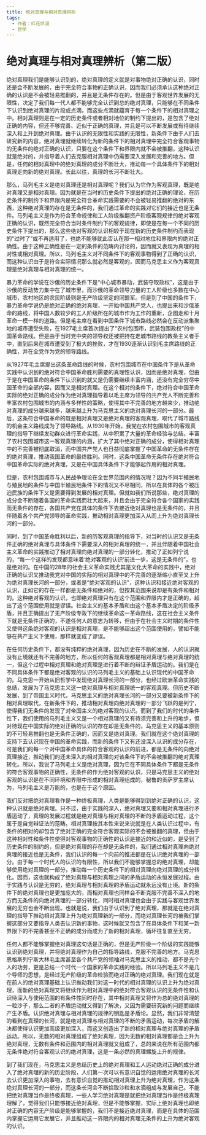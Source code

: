 ```yaml
---
title: 绝对真理与相对真理辨析
tags:
  - 作者：红花烂漫
  - 哲学
---
```


# 绝对真理与相对真理辨析（第二版）

绝对真理我们是能够认识到的，绝对真理的定义就是对事物绝对正确的认识，同时还是会不断发展的，由于完全符合事物的正确认识，因而我们必须承认这种绝对正确的认识是不会被轻易推翻的，并且是无条件存在的。但是由于客观世界发展的无限性，决定了我们每一代人都不能够完全认识到总的绝对真理，只能够在不同条件下认识到绝对真理的片段或点滴，而这些点滴就蕴育于每一个条件下的相对真理之中。相对真理则是在一定的历史条件或者相对地位的制约下提出的，是包含了绝对正确的内容，但还不够完善、近似于正确的真理，并且是可以不断发展或有待继续深入和上升到绝对真理。由于认识的无限性和实践的无限性，新条件下由于人们去研究新的内容，绝对真理就继续转化为新的条件下的相对真理中完全符合客观事物的无条件的绝对正确的认识，只要在这个条件下和界限内就不会被推翻，这种认识就是绝对的，并指导着人们去克服相对真理中仍需要深入发展和完善的地方。但是，任何的相对真理中的绝对真理的成分不断壮大，推动每一个具体条件下的相对真理走向新的绝对真理。长此以往，真理的长河不断壮大。


那么，马列毛主义是绝对真理还是相对真理呢？我们认为它作为客观真理，既是绝对真理又是相对真理。因为就是在当时的历史条件下提出的绝对正确的理论，在历史条件的制约下和界限内是完全符合革命实践需要的不会被轻易推翻的绝对的东西，这种绝对真理的存在是无条件的，我们通过革命的实践对它们的接近也是无条件。马列毛主义是作为符合革命规律和工人阶级推翻资产阶级客观规律的绝对客观正确的认识，既然完全符合当时条件制约下的客观规律，即使是在每一个不同的历史条件下提出的，那么这些绝对客观的认识相较于现在新的历史条件制约而表现的“过时了”或不再适用了，也绝不能够就此否认在那一相对地位和界限内的绝对正确性。由于这种正确性是在一定的条件的范畴内讨论的，因而就又表现为真理的相对性或相对真理。所以，马列毛主义对不同条件下的客观事物得到了正确的认识，而这种认识由于是符合实际情况那么就必然是客观的，因而马克思主义作为客观真理是绝对真理与相对真理的统一。


暴力革命的学说在沙俄的历史条件下是“中心城市暴动，武装夺取政权”，这是由于沙俄的反动势力集中在了城市里，而沙俄的革命领导力量的工人阶级也多数在中心城市，农村地区的农民阶级则是无产阶级坚定的同盟军。但是到了中国的条件下，暴力革命学说仍是绝对正确的绝对真理，一开始中国共产党人，也提出来和沙俄革命的路线，将中国人数较少的工人阶级所在的城市作为工作的重新，企图走和十月革命一模一样的道路。但是毛主席在看到中国条件下城市路线必然会在反动派集聚地的城市遭受失败，在1927毛主席首次提出了“农村包围市，武装包围政权”的中国革命路线。但是由于当时党中央的领导权还被把持在走城市路线的教条主义者手中，直到后来在城市遭受到了极大的挫败，才在1930逐渐认识到毛主席路线的正确性，并在全党作为党的领导路线。


从1927年毛主席提出这条革命路线的时候，农村包围城市在中国条件下是从革命实践中认识到的绝对符合中国革命胜利需要的真理性认识，因而是绝对真理，但由于是在中国革命的条件下认识到的就又是仍需要继续丰富内涵，还没有完全穷尽中国革命的全部内容，因而又是相对真理。在这个相对的条件下，绝对符合中国革命实际的绝对正确的成分作为绝对真理指导着以毛主席为领导的共产党人不断完善和丰富农村包围城市的内涵与多样性的策略，使得其中不完善的地方越来少，推动绝对真理的成分越来越多，越来越上升为马克思主义的绝对真理长河的一部分。最后，这条符合中国革命的既是相对真理又是绝对真理的客观真理，取代了城市路线的机会主义路线成为了领导路线。从1930年开始，我党在农村包围城市的客观真理的指导下继续发动群众进行革命实践，从中积累了大量的革命经验与总结，丰富了农村包围城市这一客观真理的内涵，扩大了其中绝对正确的成分，使得相对真理中的不完善被彻底取消，而中国共产党人也日益彻底掌握了中国革命的无条件存在的绝对真理，推动我国革命的最终胜利。同时，这条中国革命无条件存在绝对符合中国革命实际的绝对真理，又是在中国具体条件下才能够起作用的相对真理。


但是，农村包围城市与人民战争理论在全世界范围内的情况呢？因为不同半殖民地与殖民地的条件与中国半殖民地条件下的情况又不尽相同，所以在具体的各个被压迫民族的条件下又是需要得到发展的相对真理。但就如我们所说那些，绝对真理的成分会不断随着各国的革命实践而壮大起来，并且会由于完全符合各个国家的实践而无条件的存在，各国共产党在具体的条件下去接近绝对真理也是无条件的，并且伴随着各个共产党领导的革命实践，推动相对真理更加深入从而上升为绝对真理长河的一部分。


同时，到了中国革命胜利以后，新的历客观真理的指导下，对当时的认识又是无条件正确的绝对真理与具体条件下需要深入的相对真理的统一，并且伴随着中国社会主义革命的实践推动了相对真理向绝对真理的一部分转化，推动了正如列宁说的，“每一个这样的发现都意味着‘绝对客观的认识’前进一步，这是无条件的”，也是绝对的。在中国的28年的社会主义革命实践尤其是文化大革命的实践中，绝对正确的认识又推动我党对中国的实际的相对真理中的不完善的逐渐缩小直至又上升为绝对真理长河的一部分，或者是“绝对客观的认识”，这种认识和接近绝对客观的认识，正如它的存在一样都是无条件和绝对的，但按其范围来说却是有条件和相对的。这种绝对客观的认识，也即绝对真理只有在这个范围和界限内才是正确的，超出了这个范围使用就是谬误。社会主义的基本矛盾和由这个基本矛盾决定的阶级矛盾，并且正确提出了无产阶级专政下的继续革命这一革命路线，这在社会主义条件下就是无条件正确的，不遂任何人的意志为转移，但由于在社会主义时期的条件性又使得这条绝对客观的认识是相对真理，是不能够超出这个范围使用的，譬如不能够在共产主义下使用，那样就变成了谬误。


在任何历史条件下，都没有纯粹的绝对真理，因为历史在不断的发展，人的认识就没有止境就还有不完善的地方，所以任何的客观真理都是相对真理与绝对真理的统一，但这个过程中相对真理和绝对真理是进行着不断的辩证矛盾运动的。我们是在不同具体条件下都是绝对客观的认识的马列毛主义的基础上认识现代的中国革命的。马克思一开始从旧哲学中发现绝对真理长河的一部分，也经过欧洲革命实践的总结，发展为了马克思主义这一绝对真理与相对真理统一的客观真理。但历史不断发展，到了帝国主义时代，马克思主义的绝对真理长河的一部分又要被新条件下的相对真理取代，在新条件下的，推动相对真理向绝对真理的一部分飞跃的是列宁，使得我们无条件的发现了对帝国主义的绝对客观的认识。而到了我们的时代的条件性下，我们使用的马列毛主义又是一个相对真理的又有待须完善和上升的地步，但对待现在中国实际的绝对正确的认识的存在却是无条件的，马克思主义的基本原则的不可轻易推翻也是无条件正确的，因而又是绝对真理。我们就在这个绝对真理的支持下去认识现在中国的革命实践，而新的条件下又有还没深入认识的成分存在，可是我们的每一个对中国革命具体的符合客观的认识的前进，都是无条件的向绝对真理接近，推动我们的还未深入的相对真理向对该条件下的不会被推翻的绝对真理转化。所以，我说了马列毛主义是绝对真理，因为它在不同具体条件下都是无条件的符合客观事物的正确性，无条件的作为绝对客观的认识，只是马克思主义的绝对客观的认识是在不同环境和界限中形成的相对真理组成的，秘鲁的贡萨罗主席认为，马列毛主义是万能的，也是在于这个原因。


我们反对把绝对真理看作是一种终极真理，人类是能够得到到绝对正确的认识，这种认识就是绝对真理。只不过，由于实践的深入，绝对真理又要和相对真理进行矛盾运动了，真理的发展过程就是绝对真理与相对真理的不断的矛盾运动过程，这个属于是自觉辩证法的范畴。相对真理按其本性来说来说就是在人类认识过程中，有条件的相对的却包含了绝对正确的完全符合客观实际的不会被推翻的真理，但由于这种相对性和条件性使得对客观事物的正确性的认识是接近的和近似的，是受到了历史条件的制约的，但是绝对真理的存在却是无条件的，我们通过相对真理向绝对真理的接近也是无条件，我们认识的每一个向前的推进都是在认识绝对真理的一部分。由于每一个时代人的认识的有限性，所以我们不能够掌握总的绝对真理，却能够使用绝对真理的一部分，推动每一个历史条件下的相对真理向绝对真理的成分转化。因而，这也就构成了绝对真理与相对真理之间的矛盾运动的永恒发展过程。由于实践与认识是无穷的，绝对真理与相对真理的矛盾运动就永远没有止境。新的条件下的绝对真理也是更加庞大的，而相对真理也同样会不断克服不完善不深入的地方而无条件的向绝对真理的一部分转化，同时相对真理也会由于实践与客观世界发展的无穷也会不断出现。也就是说，我们由于认识到了绝对真理，那就是在绝对真理的指导下推动相对真理上升为绝对真理新的一部分，而绝对真理长河的被我们掌握这部分又要指导人类去认识新的事物，这时候就又包含了在具体条件下和某一新界限下的不完善甚至不正确的成分而成为了新的相对真理，循环往复直至无穷。


任何人都不能够掌握绝对真理这句话是正确的，但是无产阶级一个阶级的实践能够认识到绝对真理，并将绝对真理作为自己的指导路线，克服不完善的地方。马克思恩格斯列宁斯大林毛主席甚至各个共产党的领袖对马克思主义的推动，都不是光个人的功劳，更是总结一个时代一个国家的革命实践的经验。所以马列毛主义不是几个导师的思想，是经过无产阶级的革命检验而绝对正确的绝对真理。我们现在就是在前人的绝对真理基础上认识推动我们对这一时代的相对真理的认识上升为绝对真理，而新的绝对真理又将继续作为相对真理中的绝对符合客观认识的无条件性和认识待深入与使用范围的有条件性同时存在，其中相对真理又将作为总的绝对真理的一粒沙子，那么二者的矛盾运动就又得到了解决，又因为需要研究新的问题而继续产生矛盾。认识绝对真理与相对真理的规律的钥匙是矛盾论。显然，我们非常清楚的看到在真理的长河，就是绝对真理与相对真理的不断的矛盾运动，每次矛盾的解决都使得认识更加高级更加深入，而这又创造出了新的相对真理与绝对真理的矛盾运动。所以，无数的相对真理组成了绝对真理，因为无数的相对真理都是会上升为绝对真理，无数有条件和范围内的相对真理就又组成了，总的来说在所有范围内都无条件绝对符合客观认识的绝对真理，这是一条必然的真理螺旋上升的规律。


到了我们现在，马克思主义是总结历史上的绝对真理和工人运动绝对正确的成分进入了绝对真理的新的历史阶段，人们第一次可以有意识自觉的运用绝对真理的长河去认识更加深入的事物，去有意识自觉的推动相对真理上升为绝对真理，作为这条绝对真理长河的一部分，而这条长河会不断拾取沙粒和水滴组成与发展自己。不能把绝对真理当作是终极真理，一些人学习绝对真理是就把绝对真理当作是终极真理理解了，觉得我们只能够接近绝对真理，但是不能够掌握，实际上绝对真理也即绝对正确的内容无产阶级是能够掌握的，我们不是接近绝对真理，而是在具体的范围内掌握它运用它发展它，并且推动这一界限内的相对真理无条件的上升为绝对客观的认识。


